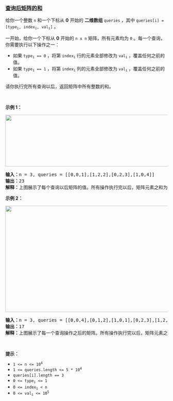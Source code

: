 ### [查询后矩阵的和](https://leetcode-cn.com/problems/sum-of-matrix-after-queries)

<p>给你一个整数&nbsp;<code>n</code>&nbsp;和一个下标从 <strong>0</strong>&nbsp;开始的 <strong>二维数组</strong>&nbsp;<code>queries</code>&nbsp;，其中&nbsp;<code>queries[i] = [type<sub>i</sub>, index<sub>i</sub>, val<sub>i</sub>]</code>&nbsp;。</p>

<p>一开始，给你一个下标从 <strong>0</strong>&nbsp;开始的&nbsp;<code>n x n</code>&nbsp;矩阵，所有元素均为 <code>0</code>&nbsp;。每一个查询，你需要执行以下操作之一：</p>

<ul>
	<li>如果&nbsp;<code>type<sub>i</sub> == 0</code>&nbsp;，将第&nbsp;<code>index<sub>i</sub></code>&nbsp;行的元素全部修改为&nbsp;<code>val<sub>i</sub></code>&nbsp;，覆盖任何之前的值。</li>
	<li>如果&nbsp;<code>type<sub>i</sub> == 1</code>&nbsp;，将第&nbsp;<code>index<sub>i</sub></code>&nbsp;列的元素全部修改为 <code>val<sub>i</sub></code>&nbsp;，覆盖任何之前的值。</li>
</ul>

<p>请你执行完所有查询以后，返回矩阵中所有整数的和。</p>

<p>&nbsp;</p>

<p><strong>示例 1：</strong></p>

<p><img alt="" src="https://assets.leetcode.com/uploads/2023/05/11/exm1.png" style="width: 681px; height: 161px;"></p>

<pre><b>输入：</b>n = 3, queries = [[0,0,1],[1,2,2],[0,2,3],[1,0,4]]
<b>输出：</b>23
<b>解释：</b>上图展示了每个查询以后矩阵的值。所有操作执行完以后，矩阵元素之和为 23 。
</pre>

<p><strong>示例 2：</strong></p>

<p><img alt="" src="https://assets.leetcode.com/uploads/2023/05/11/exm2.png" style="width: 681px; height: 331px;"></p>

<pre><b>输入：</b>n = 3, queries = [[0,0,4],[0,1,2],[1,0,1],[0,2,3],[1,2,1]]
<b>输出：</b>17
<b>解释：</b>上图展示了每一个查询操作之后的矩阵。所有操作执行完以后，矩阵元素之和为 17 。
</pre>

<p>&nbsp;</p>

<p><strong>提示：</strong></p>

<ul>
	<li><code>1 &lt;= n &lt;= 10<sup>4</sup></code></li>
	<li><code>1 &lt;= queries.length &lt;= 5 * 10<sup>4</sup></code></li>
	<li><code>queries[i].length == 3</code></li>
	<li><code>0 &lt;= type<sub>i</sub> &lt;= 1</code></li>
	<li><code>0 &lt;= index<sub>i</sub>&nbsp;&lt; n</code></li>
	<li><code>0 &lt;= val<sub>i</sub> &lt;= 10<sup>5</sup></code></li>
</ul>
